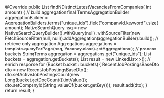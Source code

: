 @Override
  public List<RecentJobPostingsBaseDto> findNDistinctLatestVacanciesFromCompanies(
      int amount) {
    // build aggregation
    final TermsAggregationBuilder aggregationBuilder =
        AggregationBuilders.terms("unique_ids").field("companyId.keyword").size(amount);
    NativeSearchQuery nsq = new NativeSearchQueryBuilder().withQuery(null)
        .withSourceFilter(new FetchSourceFilter(null, null)).addAggregation(aggregationBuilder).build();
    // retrieve only aggregation
    Aggregations aggregations = template.queryForPage(nsq, Vacancy.class).getAggregations();
    // process buckets
    StringTerms aggregation = aggregations.get("unique_ids");
    List<Bucket> buckets = aggregation.getBuckets();
    List<RecentJobPostingsBaseDto> result = new LinkedList<>();
    // enrich response
    for (Bucket bucket : buckets) {
      RecentJobPostingsBaseDto dto = new RecentJobPostingsBaseDto();
      dto.setActiveJobPostingsCount(new Long(bucket.getDocCount()).intValue());
      dto.setCompanyId(String.valueOf(bucket.getKey()));
      result.add(dto);
    }
    return result;
  }